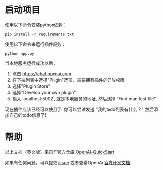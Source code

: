 # 启动项目

使用以下命令安装python依赖：

```
pip install -r requirements.txt
```
使用以下命令来运行插件服务：

```
python app.py
```
当本地服务运行成功以后：

1. 点击 https://chat.openai.com.
2. 在下拉列表中选择"Plugin"选项，需要拥有插件的开放权限
3. 选择"Plugin Store"
4. 选择"Develop your own plugin"
5. 输入 localhost:5002 , 就是本地服务的地址, 然后选择 "Find manifest file".

现在插件应该已经可以使用了! 你可以尝试发送 "我的todo列表有什么？" 然后添加自己的todo信息了!

# 帮助

以上文档（英文版）来自于官方仓库 [OpenAi-QuickStart](https://github.com/openai/plugins-quickstart)

如果有任何问题，可以提交 [issue](https://github.com/kulee-ai/ai-sample/issues) 或者查看OpenAi [官方开发文档](https://platform.openai.com/docs/plugins/introduction).